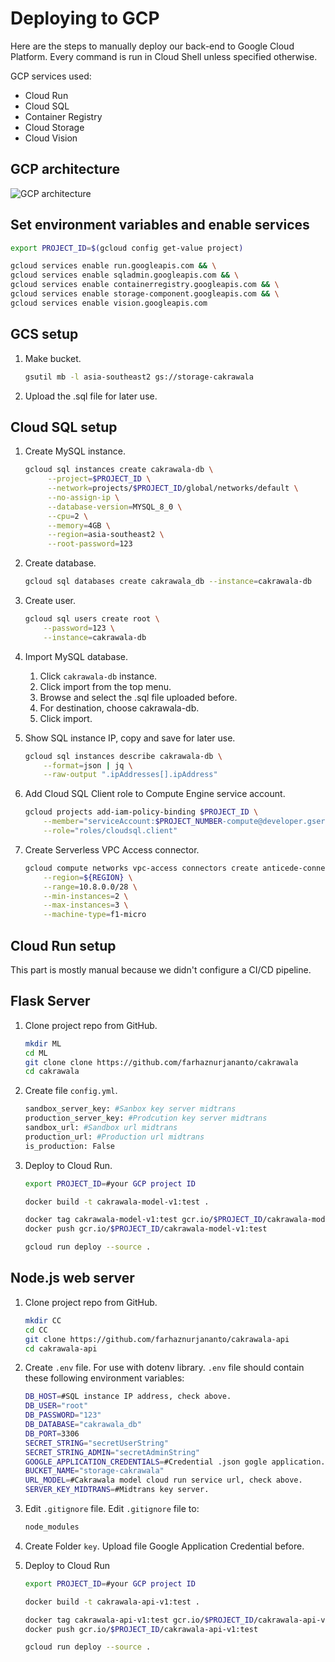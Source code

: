 # Deploying to GCP

Here are the steps to manually deploy our back-end to Google Cloud Platform. Every command is run in Cloud Shell unless specified otherwise.

GCP services used:

- Cloud Run
- Cloud SQL
- Container Registry
- Cloud Storage
- Cloud Vision

## GCP architecture

![GCP architecture](gcp-architecture.png)

## Set environment variables and enable services

```bash
export PROJECT_ID=$(gcloud config get-value project)

gcloud services enable run.googleapis.com && \
gcloud services enable sqladmin.googleapis.com && \
gcloud services enable containerregistry.googleapis.com && \
gcloud services enable storage-component.googleapis.com && \
gcloud services enable vision.googleapis.com
```

## GCS setup

1. Make bucket.

    ```bash
    gsutil mb -l asia-southeast2 gs://storage-cakrawala
    ```

2. Upload the .sql file for later use.

## Cloud SQL setup

1. Create MySQL instance.

   ```bash
   gcloud sql instances create cakrawala-db \
        --project=$PROJECT_ID \
        --network=projects/$PROJECT_ID/global/networks/default \
        --no-assign-ip \
        --database-version=MYSQL_8_0 \
        --cpu=2 \
        --memory=4GB \
        --region=asia-southeast2 \
        --root-password=123
    ```

2. Create database.

    ```bash
    gcloud sql databases create cakrawala_db --instance=cakrawala-db
    ```

3. Create user.

    ```bash
    gcloud sql users create root \
        --password=123 \
        --instance=cakrawala-db
    ```

4. Import MySQL database.

    1. Click `cakrawala-db` instance.
    2. Click import from the top menu.
    3. Browse and select the .sql file uploaded before.
    4. For destination, choose cakrawala-db.
    5. Click import.

7. Show SQL instance IP, copy and save for later use.

    ```bash
    gcloud sql instances describe cakrawala-db \
        --format=json | jq \
        --raw-output ".ipAddresses[].ipAddress"
    ```

8. Add Cloud SQL Client role to Compute Engine service account.

    ```bash
    gcloud projects add-iam-policy-binding $PROJECT_ID \
        --member="serviceAccount:$PROJECT_NUMBER-compute@developer.gserviceaccount.com" \
        --role="roles/cloudsql.client"
    ```

9. Create Serverless VPC Access connector.

    ```bash
    gcloud compute networks vpc-access connectors create anticede-connector \
        --region=${REGION} \
        --range=10.8.0.0/28 \
        --min-instances=2 \
        --max-instances=3 \
        --machine-type=f1-micro
    ```

## Cloud Run setup

This part is mostly manual because we didn't configure a CI/CD pipeline.

## Flask Server

1. Clone project repo from GitHub.

    ```bash
    mkdir ML
    cd ML
    git clone clone https://github.com/farhaznurjananto/cakrawala
    cd cakrawala
    ```

2. Create file `config.yml`. 

    ```bash
    sandbox_server_key: #Sanbox key server midtrans
    production_server_key: #Prodcution key server midtrans
    sandbox_url: #Sandbox url midtrans
    production_url: #Production url midtrans
    is_production: False
    ```

3. Deploy to Cloud Run.

    ```bash
    export PROJECT_ID=#your GCP project ID

    docker build -t cakrawala-model-v1:test .

    docker tag cakrawala-model-v1:test gcr.io/$PROJECT_ID/cakrawala-model-v1:test
    docker push gcr.io/$PROJECT_ID/cakrawala-model-v1:test

    gcloud run deploy --source .
    ```

## Node.js web server

1. Clone project repo from GitHub.

    ```bash
    mkdir CC
    cd CC
    git clone https://github.com/farhaznurjananto/cakrawala-api
    cd cakrawala-api
    ```

2. Create `.env` file.
       For use with dotenv library. `.env` file should contain these following environment variables:

    ```bash
    DB_HOST=#SQL instance IP address, check above.
    DB_USER="root"
    DB_PASSWORD="123"
    DB_DATABASE="cakrawala_db"
    DB_PORT=3306
    SECRET_STRING="secretUserString"
    SECRET_STRING_ADMIN="secretAdminString"
    GOOGLE_APPLICATION_CREDENTIALS=#Credential .json gogle application.
    BUCKET_NAME="storage-cakrawala"
    URL_MODEL=#Cakrawala model cloud run service url, check above.
    SERVER_KEY_MIDTRANS=#Midtrans key server.
    ```

3. Edit `.gitignore` file. Edit `.gitignore` file to:

    ```bash
    node_modules
    ```

4. Create Folder `key`. Upload file Google Application Credential before.

5. Deploy to Cloud Run

    ```bash
    export PROJECT_ID=#your GCP project ID

    docker build -t cakrawala-api-v1:test .

    docker tag cakrawala-api-v1:test gcr.io/$PROJECT_ID/cakrawala-api-v1:test
    docker push gcr.io/$PROJECT_ID/cakrawala-api-v1:test

    gcloud run deploy --source .
    ```
